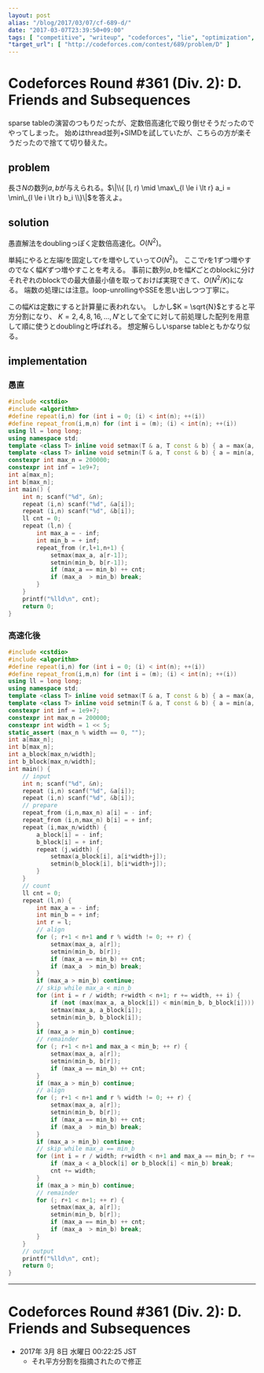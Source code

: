 ```yaml
---
layout: post
alias: "/blog/2017/03/07/cf-689-d/"
date: "2017-03-07T23:39:50+09:00"
tags: [ "competitive", "writeup", "codeforces", "lie", "optimization", "doubling", "square-root-decomposition" ]
"target_url": [ "http://codeforces.com/contest/689/problem/D" ]
---
```


# Codeforces Round #361 (Div. 2): D. Friends and Subsequences

sparse tableの演習のつもりだったが、定数倍高速化で殴り倒せそうだったのでやってしまった。
始めはthread並列+SIMDを試していたが、こちらの方が楽そうだったので捨てて切り替えた。

## problem

長さ$N$の数列$a, b$が与えられる。$\|\\{ [l, r) \mid \max\_{l \le i \lt r} a_i = \min\_{l \le i \lt r} b_i \\}\|$を答えよ。

## solution

愚直解法をdoublingっぽく定数倍高速化。$O(N^2)$。

単純にやると左端$l$を固定して$r$を増やしていって$O(N^2)$。
ここで$r$を$1$ずつ増やすのでなく幅$K$ずつ増やすことを考える。
事前に数列$a,b$を幅$K$ごとのblockに分けそれぞれのblockでの最大値最小値を取っておけば実現できて、$O(N^2/K)$になる。
端数の処理には注意。loop-unrollingやSSEを思い出しつつ丁寧に。

この幅$K$は定数にすると計算量に表われない。
しかし$K = \sqrt{N}$とすると平方分割になり、
$K = 2, 4, 8, 16, \dots, N'$として全てに対して前処理した配列を用意して順に使うとdoublingと呼ばれる。
想定解らしいsparse tableともかなり似る。

## implementation

### 愚直

``` c++
#include <cstdio>
#include <algorithm>
#define repeat(i,n) for (int i = 0; (i) < int(n); ++(i))
#define repeat_from(i,m,n) for (int i = (m); (i) < int(n); ++(i))
using ll = long long;
using namespace std;
template <class T> inline void setmax(T & a, T const & b) { a = max(a, b); }
template <class T> inline void setmin(T & a, T const & b) { a = min(a, b); }
constexpr int max_n = 200000;
constexpr int inf = 1e9+7;
int a[max_n];
int b[max_n];
int main() {
    int n; scanf("%d", &n);
    repeat (i,n) scanf("%d", &a[i]);
    repeat (i,n) scanf("%d", &b[i]);
    ll cnt = 0;
    repeat (l,n) {
        int max_a = - inf;
        int min_b = + inf;
        repeat_from (r,l+1,n+1) {
            setmax(max_a, a[r-1]);
            setmin(min_b, b[r-1]);
            if (max_a == min_b) ++ cnt;
            if (max_a  > min_b) break;
        }
    }
    printf("%lld\n", cnt);
    return 0;
}
```

### 高速化後

``` c++
#include <cstdio>
#include <algorithm>
#define repeat(i,n) for (int i = 0; (i) < int(n); ++(i))
#define repeat_from(i,m,n) for (int i = (m); (i) < int(n); ++(i))
using ll = long long;
using namespace std;
template <class T> inline void setmax(T & a, T const & b) { a = max(a, b); }
template <class T> inline void setmin(T & a, T const & b) { a = min(a, b); }
constexpr int inf = 1e9+7;
constexpr int max_n = 200000;
constexpr int width = 1 << 5;
static_assert (max_n % width == 0, "");
int a[max_n];
int b[max_n];
int a_block[max_n/width];
int b_block[max_n/width];
int main() {
    // input
    int n; scanf("%d", &n);
    repeat (i,n) scanf("%d", &a[i]);
    repeat (i,n) scanf("%d", &b[i]);
    // prepare
    repeat_from (i,n,max_n) a[i] = - inf;
    repeat_from (i,n,max_n) b[i] = + inf;
    repeat (i,max_n/width) {
        a_block[i] = - inf;
        b_block[i] = + inf;
        repeat (j,width) {
            setmax(a_block[i], a[i*width+j]);
            setmin(b_block[i], b[i*width+j]);
        }
    }
    // count
    ll cnt = 0;
    repeat (l,n) {
        int max_a = - inf;
        int min_b = + inf;
        int r = l;
        // align
        for (; r+1 < n+1 and r % width != 0; ++ r) {
            setmax(max_a, a[r]);
            setmin(min_b, b[r]);
            if (max_a == min_b) ++ cnt;
            if (max_a  > min_b) break;
        }
        if (max_a > min_b) continue;
        // skip while max_a < min_b
        for (int i = r / width; r+width < n+1; r += width, ++ i) {
            if (not (max(max_a, a_block[i]) < min(min_b, b_block[i]))) break;
            setmax(max_a, a_block[i]);
            setmin(min_b, b_block[i]);
        }
        if (max_a > min_b) continue;
        // remainder
        for (; r+1 < n+1 and max_a < min_b; ++ r) {
            setmax(max_a, a[r]);
            setmin(min_b, b[r]);
            if (max_a == min_b) ++ cnt;
        }
        if (max_a > min_b) continue;
        // align
        for (; r+1 < n+1 and r % width != 0; ++ r) {
            setmax(max_a, a[r]);
            setmin(min_b, b[r]);
            if (max_a == min_b) ++ cnt;
            if (max_a  > min_b) break;
        }
        if (max_a > min_b) continue;
        // skip while max_a == min_b
        for (int i = r / width; r+width < n+1 and max_a == min_b; r += width, ++ i) {
            if (max_a < a_block[i] or b_block[i] < min_b) break;
            cnt += width;
        }
        if (max_a > min_b) continue;
        // remainder
        for (; r+1 < n+1; ++ r) {
            setmax(max_a, a[r]);
            setmin(min_b, b[r]);
            if (max_a == min_b) ++ cnt;
            if (max_a  > min_b) break;
        }
    }
    // output
    printf("%lld\n", cnt);
    return 0;
}
```

---

# Codeforces Round #361 (Div. 2): D. Friends and Subsequences

-   2017年  3月  8日 水曜日 00:22:25 JST
    -   それ平方分割を指摘されたので修正
